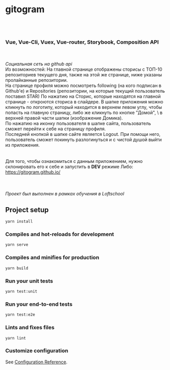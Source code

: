 # gitogram #
\
 
### Vue, Vue-Cli, Vuex, Vue-router, Storybook, Composition API 
\
\
<em>Социальная сеть на github api</em>\
 Из возможностей: 
На главной странице отображены сторисы с ТОП-10 репозиториев текущего дня, также на этой же странице, ниже указаны пролайканные репозитории.\
На странице профиля можно посмотреть following (на кого подписан в Github'e) и Repositories (репозитории, на которые текущий пользователь поставил STAR)
По нажатию на Сторис, которые находятся на главной странице - откроются сториса в слайдере.
В шапке приложения можно кликнуть по логотипу, который находится в верхнем левом углу, чтобы попасть на главную страницу, либо же кликнуть по кнопке "Домой", \ в верхней правой части шапки (изображение Домика). \
По нажатию на иконку пользователя в шапке сайта, пользователь сможет перейти к себе на страницу профиля. \
Последней кнопкой в шапке сайте является Logout. При помощи него, пользователь сможет покинуть разлогинуться и с чистой душой выйти из приложения.
\
\
\
Для того, чтобы ознакомиться с данным приложением, нужно склонировать его к себе и запустить в **DEV** режиме
Либо: https://gitogram.github.io/
\
\
\
\
<em>Проект был выполнен в рамках обучения в Loftschool</em>

## Project setup
```
yarn install
```

### Compiles and hot-reloads for development
```
yarn serve
```

### Compiles and minifies for production
```
yarn build
```

### Run your unit tests
```
yarn test:unit
```

### Run your end-to-end tests
```
yarn test:e2e
```

### Lints and fixes files
```
yarn lint
```

### Customize configuration
See [Configuration Reference](https://cli.vuejs.org/config/).
